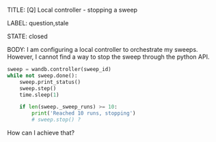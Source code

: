 TITLE:
[Q] Local controller - stopping a sweep

LABEL:
question,stale

STATE:
closed

BODY:
I am configuring a local controller to orchestrate my sweeps. However, I cannot find a way to stop the sweep through the python API.

```python
sweep = wandb.controller(sweep_id)
while not sweep.done():
    sweep.print_status()
    sweep.step()
    time.sleep(1)

    if len(sweep._sweep_runs) >= 10:
        print('Reached 10 runs, stopping')
        # sweep.stop() ?
```

How can I achieve that? 

